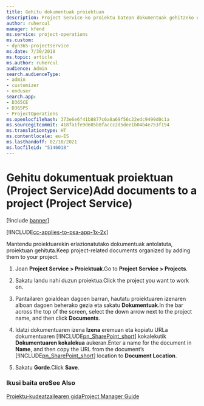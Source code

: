 ```yaml
---
title: Gehitu dokumentuak proiektuan
description: Project Service-ko proiektu batean dokumentuak gehitzeko urratsak
author: ruhercul
manager: kfend
ms.service: project-operations
ms.custom:
- dyn365-projectservice
ms.date: 7/30/2018
ms.topic: article
ms.author: ruhercul
audience: Admin
search.audienceType:
- admin
- customizer
- enduser
search.app:
- D365CE
- D365PS
- ProjectOperations
ms.openlocfilehash: 373e6e6f41b8877c6a8a69f56c22edc9499d0c1a
ms.sourcegitcommit: 418fa1fe9d605b8faccc2d5dee1b04b4e753f194
ms.translationtype: HT
ms.contentlocale: eu-ES
ms.lasthandoff: 02/10/2021
ms.locfileid: "5146018"
---
```

# <a name="add-documents-to-a-project-project-service"></a><span data-ttu-id="ce3cd-103">Gehitu dokumentuak proiektuan (Project Service)</span><span class="sxs-lookup"><span data-stu-id="ce3cd-103">Add documents to a project (Project Service)</span></span>

[!include [banner](../includes/psa-now-project-operations.md)]

[!INCLUDE[cc-applies-to-psa-app-1x-2x](../includes/cc-applies-to-psa-app-1x-2x.md)]

<span data-ttu-id="ce3cd-104">Mantendu proiektuarekin erlazionatutako dokumentuak antolatuta, proiektuan gehituta.</span><span class="sxs-lookup"><span data-stu-id="ce3cd-104">Keep project-related documents organized by adding them to your project.</span></span>  
  
1. <span data-ttu-id="ce3cd-105">Joan **Project Service > Proiektuak**.</span><span class="sxs-lookup"><span data-stu-id="ce3cd-105">Go to **Project Service > Projects**.</span></span>  
  
2. <span data-ttu-id="ce3cd-106">Sakatu landu nahi duzun proiektua.</span><span class="sxs-lookup"><span data-stu-id="ce3cd-106">Click the project you want to work on.</span></span>  
  
3. <span data-ttu-id="ce3cd-107">Pantailaren goialdean dagoen barran, hautatu proiektuaren izenaren alboan dagoen beherako gezia eta sakatu **Dokumentuak**.</span><span class="sxs-lookup"><span data-stu-id="ce3cd-107">In the bar across the top of the screen, select the down arrow next to the project name, and then click **Documents**.</span></span>  
  
4. <span data-ttu-id="ce3cd-108">Idatzi dokumentuaren izena **Izena** eremuan eta kopiatu URLa dokumentuaren [!INCLUDE[pn_SharePoint_short](../includes/pn-sharepoint-short.md)] kokalekutik **Dokumentuaren kokalekua** aukeran.</span><span class="sxs-lookup"><span data-stu-id="ce3cd-108">Enter a name for the document in **Name**,  and then copy the URL from the document’s [!INCLUDE[pn_SharePoint_short](../includes/pn-sharepoint-short.md)] location to **Document Location**.</span></span>  
  
5. <span data-ttu-id="ce3cd-109">Sakatu **Gorde**.</span><span class="sxs-lookup"><span data-stu-id="ce3cd-109">Click **Save**.</span></span>  
  
### <a name="see-also"></a><span data-ttu-id="ce3cd-110">Ikusi baita ere</span><span class="sxs-lookup"><span data-stu-id="ce3cd-110">See Also</span></span>  
 [<span data-ttu-id="ce3cd-111">Proiektu-kudeatzailearen gida</span><span class="sxs-lookup"><span data-stu-id="ce3cd-111">Project Manager Guide</span></span>](../psa/project-manager-guide.md)
